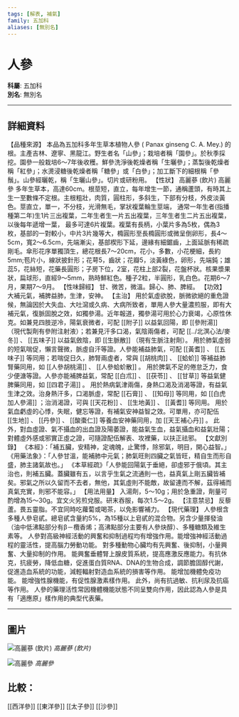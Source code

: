 ```yaml
---
tags: [解表, 補氣]
family: 五加科
aliases: [無別名]
---
```


# 人參

**科屬**: 五加科  
**別名**: 無別名  

---

## 詳細資料
【品種來源】
本品為五加科多年生草本植物人參 (
Panax ginseng
C. A. Mey.) 的根。主產吉林、遼寧、黑龍江。野生者名「山參」；栽培者稱「園參」。於秋季採挖。園參一般栽培6～7年後收穫。鮮參洗淨後乾燥者稱「生曬參」；蒸製後乾燥者稱「紅參」；水燙浸糖後乾燥者稱「糖參」或「白參」；加工斷下的細根稱「參鬚」。山參經曬乾，稱「生曬山參」。切片或研粉用。
【性狀】
高麗蔘 (飲片)
高麗參
多年生草本，高達60cm。根莖短，直立，每年增生一節，通稱蘆頭，有時其上生一至數條不定根。主根粗壯，肉質，圓柱形，多斜生，下部有分枝，外皮淡黃色。莖直立，單一，不分枝，光滑無毛，掌狀複葉輪生莖端， 通常一年生者(指播種第二年)生1片三出複葉，二年生者生一片五出複葉，三年生者生二片五出複葉，以後每年遞增一葉， 最多可達6片複葉。複葉有長柄，小葉片多為5枚，偶為3枚，基部的一對較小，中片3片幾等大，橢圓形至長橢圓形或微呈倒卵形，長4～5cm，寬2～6.5cm，先端漸尖，基部楔形下延，邊緣有細鋸齒，上面延脈有稀疏剛毛。傘形花序單獨頂生，總花根長7～20cm，花小，多數，小花梗細，長約5mm;苞片小，線狀披針形；花萼5，齒狀；花瓣5，淡黃綠色，卵形，先端鈍；雄蕊5，花絲短，花藥長圓形；子房下位，2室，花柱上部2裂，花盤杯狀。核果漿果狀，扁球形，直經9～5mm，熟時鮮紅色。種子2粒，半圓形，乳白色。花期6～7月，果期7～9月。
【性味歸經】
甘、微苦，微溫。歸心、肺、脾經。
【功效】
大補元氣，補脾益肺，生津，安神。
【主治】
用於氣虛欲脫，脈微欲絕的重危證候，無論因於大失血、大吐瀉或久病、大病所致者，單用人參大量濃煎服，即有大補元氣，復脈固脫之效，如獨參湯。近年報道，獨參湯可用於心力衰竭，心原性休克。如兼見四肢逆冷，陽氣衰微者，可配 [[附子]] 以益氣回陽，即 [[參附湯]] （現代製劑有參附注射液）；若兼見汗多口渴，氣陰兩傷者，可配 [[../北溟心法/麥冬]] 、 [[五味子]] 以益氣斂陰，即 [[生脈散]] （現有生脈注射劑）。
用於肺氣虛弱的短氣喘促，懶言聲微，脈虛自汗等證。人參能補益肺氣，可配 [[黃耆]] 、 [[五味子]] 等同用；若喘促日久，肺腎兩虛者，常與 [[胡桃肉]] 、 [[蛤蚧]] 等補益肺腎藥同用，如 [[人參胡桃湯]] 、 [[人參蛤蚧散]] 。
用於脾氣不足的倦怠乏力，食少便溏等證。人參亦能補脾益氣，常配 [[白朮]] 、 [[茯苓]] 、 [[甘草]] 等益氣健脾藥同用，如 [[四君子湯]] 。
用於熱病氣津兩傷，身熱口渴及消渴等證，有益氣生津之效。治身熱汗多，口渴脈虛，常配 [[石膏]] 、 [[知母]] 等同用，如 [[白虎加人參湯]] ；治消渴證，可與 [[天花粉]] 、 [[生地黃]] 、 [[黃耆]] 等同用。
用於氣血虧虛的心悸，失眠，健忘等證，有補氣安神益智之效。可單用，亦可配伍 [[生地]] 、 [[丹參]] 、 [[酸棗仁]] 等養血安神藥同用，加 [[天王補心丹]] 。
此外，對血虛證、氣不攝血的出血證及陽萎證，能益氣生血，益氣攝血和益氣壯陽；對體虛外感或邪實正虛之證，可隨證配伍解表、攻裡藥，以扶正祛邪。
【文獻別錄】
《本經》：「補五臟，安精神，定魂魄，止驚悸，除邪氣，明目，開心益智。」
《用藥法象》：「人參甘溫，能補肺中元氣；肺氣旺則四臟之氣皆旺，精自生而形自盛，肺主諸氣故也。」
《本草經疏》「人參能回陽氣于垂絕，卻虛邪于俄頃。其主治也，則補五臟。蓋臟雖有五，以言乎生氣之流通則一也，益真氣上剛五臟皆補矣。邪氣之所以久留而不去者，無他，其氣虛則不能敵，故留連而不解，茲得補而真氣充實，則邪不能容。」
【用法用量】
入湯劑，5～10g；用於急重證，劑量可酌增為15～30g。宜文火另煎兌服。研末吞服，每次1.5～2g。
【注意禁忌】
反藜蘆。畏五靈脂。不宜同時吃蘿蔔或喝茶，以免影響補力。
【現代藥理】
人參根含多種人參皂甙。總皂甙含量約5%，為15種以上皂甙的混合物。另含少量揮發油（油中低沸點部分有β－欖香烯；高沸點部分主要有人參炔醇）、多種糖類及維生素等。
人參對高級神經活動的興奮和抑制過程均有增強作用。能增強神經活動過程的靈活性，提高腦力勞動功能。
對多種動物心臟均有先興奮、後抑制，小量興奮、大量抑制的作用。
能興奮垂體腎上腺皮質系統，提高應激反應能力。有抗休克，抗疲勞，降低血糖，促進蛋白質RNA、DNA的生物合成，調節膽固醇代謝，促進造血系統的功能，減輕輻射對造血系統的損害等作用。
能增加機體免疫功能。
能增強性腺機能，有促性腺激素樣作用。
此外，尚有抗過敏、抗利尿及抗癌等作用。
人參的藥理活性常因機體機能狀態不同呈雙向作用，因此認為人參是具有「適應原」樣作用的典型代表藥。

---

## 圖片
![高麗蔘 (飲片)](https://yibian.hopto.org/pic/yao/gaolisen2.gif)
_高麗蔘 (飲片)_

![高麗參](https://yibian.hopto.org/pic/yao/gaolisen1.gif)
_高麗參_

## 比較：
[[西洋參]]
[[東洋參]]
[[太子參]]
[[沙參]]
